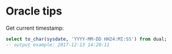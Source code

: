 # Oracle tips

Get current timestamp:
```sql
select to_char(sysdate, 'YYYY-MM-DD HH24:MI:SS') from dual;
-- output example: 2017-12-13 14:20:11
```

